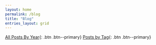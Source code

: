 ```yaml
---
layout: home
permalink: /blog
title: "Blog"
entries_layout: grid
---
```

[All Posts By Year](/blog_archive){: .btn .btn--primary}
[Posts by Tag](/tags){: .btn .btn--primary}